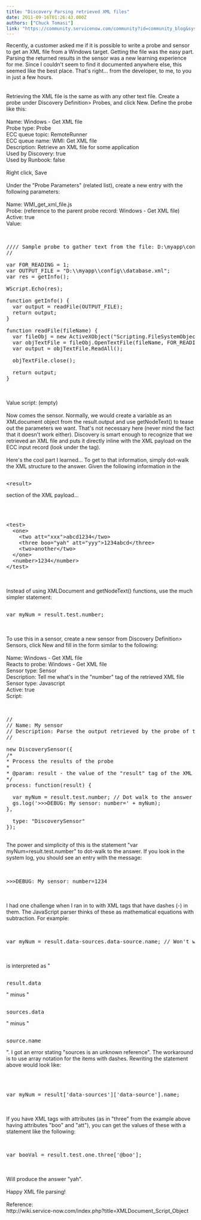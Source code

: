 ```yaml
---
title: "Discovery Parsing retrieved XML files"
date: 2011-09-16T01:26:43.000Z
authors: ["Chuck Tomasi"]
link: "https://community.servicenow.com/community?id=community_blog&sys_id=4baca625dbd0dbc01dcaf3231f96193d"
---
```

<p>Recently, a customer asked me if it is possible to write a probe and sensor to get an XML file from a Windows target. Getting the file was the easy part. Parsing the returned results in the sensor was a new learning experience for me. Since I couldn't seem to find it documented anywhere else, this seemed like the best place. That's right... from the developer, to me, to you in just a few hours.<br /><br /><!--break--><br />Retrieving the XML file is the same as with any other text file. Create a probe under Discovery Definition&gt; Probes, and click New. Define the probe like this:<br /><br />Name: Windows - Get XML file<br />Probe type: Probe<br />ECC queue topic: RemoteRunner<br />ECC queue name: WMI: Get XML file<br />Description: Retrieve an XML file for some application<br />Used by Discovery: true<br />Used by Runbook: false<br /><br />Right click, Save<br /><br />Under the "Probe Parameters" (related list), create a new entry with the following parameters:<br /><br />Name: WMI_get_xml_file.js<br />Probe: (reference to the parent probe record: Windows - Get XML file)<br />Active: true<br />Value:<br /><pre __default_attr="plain" __jive_macro_name="code" class="jive_text_macro jive_macro_code"><br /><br />//// Sample probe to gather text from the file: D:\myapp\config\database.xml<br />//<br /><br />var FOR_READING = 1;<br />var OUTPUT_FILE = "D:\\myapp\\config\\database.xml";<br />var res = getInfo();<br /><br />WScript.Echo(res);<br /><br />function getInfo() {<br />  var output = readFile(OUTPUT_FILE);<br />  return output;<br />}<br /><br />function readFile(fileName) {<br />  var fileObj = new ActiveXObject("Scripting.FileSystemObject");<br />  var objTextFile = fileObj.OpenTextFile(fileName, FOR_READING);<br />  var output = objTextFile.ReadAll();<br /><br />  objTextFile.close();<br /><br />  return output;<br />}<br /></pre><br /><br />Value script: (empty)<br /><br />Now comes the sensor. Normally, we would create a variable as an XMLdocument object from the result.output and use getNodeText() to tease out the parameters we want. That's not necessary here (never mind the fact that it doesn't work either). Discovery is smart enough to recognize that we retrieved an XML file and puts it directly inline with the XML payload on the ECC input record (look under the  tag).<br /><br />Here's the cool part I learned... To get to that information, simply dot-walk the XML structure to the answer. Given the following information in the <pre __default_attr="plain" __jive_macro_name="code" class="jive_text_macro jive_macro_code"><br />&lt;result&gt;</pre>section of the XML payload...<br /><br /><pre __default_attr="plain" __jive_macro_name="code" class="jive_text_macro jive_macro_code"><br /><br />&lt;test&gt;<br />  &lt;one&gt;<br />    &lt;two att="xxx"&gt;abcd1234&lt;/two&gt;<br />    &lt;three boo="yah" att="yyy"&gt;1234abcd&lt;/three&gt;<br />    &lt;two&gt;another&lt;/two&gt;<br />  &lt;/one&gt;<br />  &lt;number&gt;1234&lt;/number&gt;<br />&lt;/test&gt;<br /></pre><br /><br />Instead of using XMLDocument and getNodeText() functions, use the much simpler statement: <pre __default_attr="plain" __jive_macro_name="code" class="jive_text_macro jive_macro_code"><br />var myNum = result.test.number;</pre><br /><br />To use this in a sensor, create a new sensor from Discovery Definition&gt; Sensors, click New and fill in the form similar to the following:<br /><br />Name: Windows - Get XML file<br />Reacts to probe: Windows - Get XML file<br />Sensor type: Sensor<br />Description: Tell me what's in the "number" tag of the retrieved XML file<br />Sensor type: Javascript<br />Active: true<br />Script:<br /><pre __default_attr="plain" __jive_macro_name="code" class="jive_text_macro jive_macro_code"><br /><br />//<br />// Name: My sensor<br />// Description: Parse the output retrieved by the probe of the same name<br />//<br /><br />new DiscoverySensor({<br />/*<br />* Process the results of the probe<br />*<br />* @param: result - the value of the "result" tag of the XML payload on the input record<br />*/<br />process: function(result) {<br /><br />  var myNum = result.test.number; // Dot walk to the answer<br />  gs.log('&gt;&gt;&gt;DEBUG: My sensor: number=' + myNum);<br />},<br /><br />  type: "DiscoverySensor"<br />});<br /></pre><br />The power and simplicity of this is the statement "var myNum=result.test.number" to dot-walk to the answer. If you look in the system log, you should see an entry with the message:<br /><br /><pre __default_attr="plain" __jive_macro_name="code" class="jive_text_macro jive_macro_code"><br />&gt;&gt;&gt;DEBUG: My sensor: number=1234</pre><br /><br />I had one challenge when I ran in to with XML tags that have dashes (-) in them. The JavaScript parser thinks of these as mathematical equations with subtraction. For example:<br /><pre __default_attr="plain" __jive_macro_name="code" class="jive_text_macro jive_macro_code"><br /><br />var myNum = result.data-sources.data-source.name; // Won't work !!!<br /></pre><br /><br />is interpreted as "<pre __default_attr="plain" __jive_macro_name="code" class="jive_text_macro jive_macro_code"><br />result.data</pre>" minus "<pre __default_attr="plain" __jive_macro_name="code" class="jive_text_macro jive_macro_code"><br />sources.data</pre>" minus "<pre __default_attr="plain" __jive_macro_name="code" class="jive_text_macro jive_macro_code"><br />source.name</pre>". I got an error stating "sources is an unknown reference". The workaround is to use array notation for the items with dashes. Rewriting the statement above would look like:<br /><br /><pre __default_attr="plain" __jive_macro_name="code" class="jive_text_macro jive_macro_code"><br /><br />var myNum = result['data-sources']['data-source'].name;<br /></pre><br /><br />If you have XML tags with attributes (as in "three" from the example above having attributes "boo" and "att"), you can get the values of these with a statement like the following:<br /><pre __default_attr="plain" __jive_macro_name="code" class="jive_text_macro jive_macro_code"><br /><br />var booVal = result.test.one.three['@boo'];<br /></pre><br /><br />Will produce the answer "yah".<br /><br />Happy XML file parsing!<br /><br />Reference:<br />http://wiki.service-now.com/index.php?title=XMLDocument_Script_Object</p>